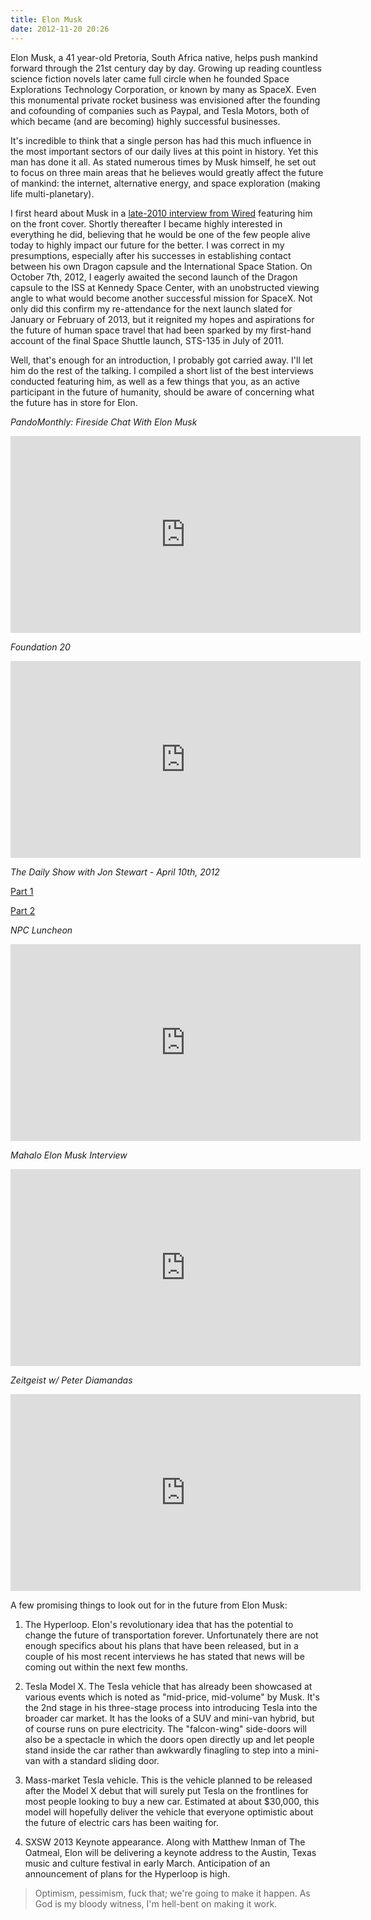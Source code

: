 ```yaml
---
title: Elon Musk
date: 2012-11-20 20:26
---
```


Elon Musk, a 41 year-old Pretoria, South Africa native, helps push mankind forward through the 21st century day by day. Growing up reading countless science fiction novels later came full circle when he founded Space Explorations Technology Corporation, or known by many as SpaceX. Even this monumental private rocket business was envisioned after the founding and cofounding of companies such as Paypal, and Tesla Motors, both of which became (and are becoming) highly successful businesses.

It's incredible to think that a single person has had this much influence in the most important sectors of our daily lives at this point in history. Yet this man has done it all. As stated numerous times by Musk himself, he set out to focus on three main areas that he believes would greatly affect the future of mankind: the internet, alternative energy, and space exploration (making life multi-planetary).

I first heard about Musk in a [late-2010 interview from Wired](https://www.wired.com/magazine/2010/09/ff_tesla/) featuring him on the front cover. Shortly thereafter I became highly interested in everything he did, believing that he would be one of the few people alive today to highly impact our future for the better. I was correct in my presumptions, especially after his successes in establishing contact between his own Dragon capsule and the International Space Station. On October 7th, 2012, I eagerly awaited the second launch of the Dragon capsule to the ISS at Kennedy Space Center, with an unobstructed viewing angle to what would become another successful mission for SpaceX. Not only did this confirm my re-attendance for the next launch slated for January or February of 2013, but it reignited my hopes and aspirations for the future of human space travel that had been sparked by my first-hand account of the final Space Shuttle launch, STS-135 in July of 2011.

Well, that's enough for an introduction, I probably got carried away. I'll let him do the rest of the talking. I compiled a short list of the best interviews conducted featuring him, as well as a few things that you, as an active participant in the future of humanity, should be aware of concerning what the future has in store for Elon.

*PandoMonthly: Fireside Chat With Elon Musk*
<iframe width="560" height="315" frameborder="0" src="https://www.youtube.com/embed/uegOUmgKB4E"></iframe>

*Foundation 20*
<iframe width="560" height="315" frameborder="0" src="https://www.youtube.com/embed/L-s_3b5fRd8"></iframe>

*The Daily Show with Jon Stewart - April 10th, 2012*

[Part 1](http://www.cc.com/video-clips/o1014u/the-daily-show-with-jon-stewart-exclusive---elon-musk-extended-interview-pt--1)

[Part 2](http://www.cc.com/video-clips/isl41b/the-daily-show-with-jon-stewart-exclusive---elon-musk-extended-interview-pt--2)


*NPC Luncheon*
<iframe width="560" height="315" frameborder="0" src="https://www.youtube.com/embed/xrVD3tcVWTY"></iframe>

*Mahalo Elon Musk Interview*
<iframe width="560" height="315" frameborder="0" src="https://www.youtube.com/embed/6K8NkJpUei4"></iframe>

*Zeitgeist w/ Peter Diamandas*
<iframe width="560" height="315" frameborder="0" src="https://www.youtube.com/embed/s3RlCVtQ6mA"></iframe>

A few promising things to look out for in the future from Elon Musk:

1. The Hyperloop. Elon's revolutionary idea that has the potential to change the future of transportation forever. Unfortunately there are not enough specifics about his plans that have been released, but in a couple of his most recent interviews he has stated that news will be coming out within the next few months.</p>
2. Tesla Model X.  The Tesla vehicle that has already been showcased at various events which is noted as "mid-price, mid-volume" by Musk. It's the 2nd stage in his three-stage process into introducing Tesla into the broader car market. It has the looks of a SUV and mini-van hybrid, but of course runs on pure electricity. The "falcon-wing" side-doors will also be a spectacle in which the doors open directly up and let people stand inside the car rather than awkwardly finagling to step into a mini-van with a standard sliding door.</p>
3. Mass-market Tesla vehicle. This is the vehicle planned to be released after the Model X debut that will surely put Tesla on the frontlines for most people looking to buy a new car. Estimated at about $30,000, this model will hopefully deliver the vehicle that everyone optimistic about the future of electric cars has been waiting for.</p>
4. SXSW 2013 Keynote appearance. Along with Matthew Inman of The Oatmeal, Elon will be delivering a keynote address to the Austin, Texas music and culture festival in early March. Anticipation of an announcement of plans for the Hyperloop is high.</p>

>Optimism, pessimism, fuck that; we're going to make it happen. As God is my bloody witness, I'm hell-bent on making it work.
